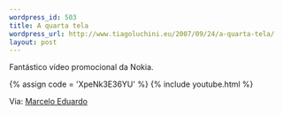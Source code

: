 ```yaml
--- 
wordpress_id: 503
title: A quarta tela
wordpress_url: http://www.tiagoluchini.eu/2007/09/24/a-quarta-tela/
layout: post
---
```

Fantástico vídeo promocional da Nokia.

{% assign code = 'XpeNk3E36YU' %}
{% include youtube.html %}

Via: <a href="http://www.marceloeduardo.com/blog/mobility/random-links-good-reading" target="_blank">Marcelo Eduardo</a>
